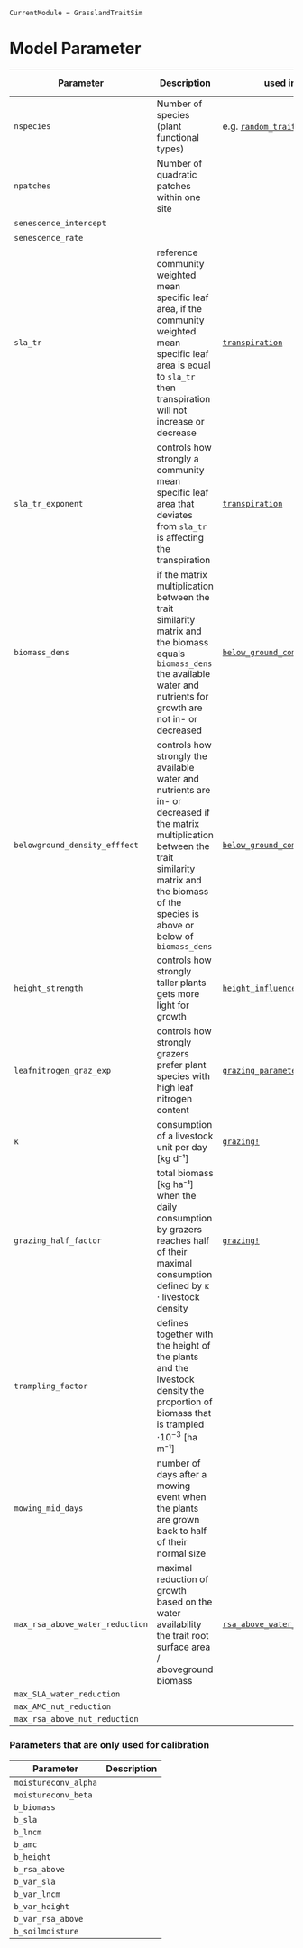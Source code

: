 ```@meta
CurrentModule = GrasslandTraitSim
```

# Model Parameter

| Parameter                     | Description                                 | used in                             | calibrated, reference |
| ----------------------------- | ------------------------------------------- | ----------------------------------- | --------------------- |
| `nspecies`                      | Number of species (plant functional types)  | e.g. [`random_traits!`](@ref)       | fixed                 |
| `npatches`                      | Number of quadratic patches within one site |                                     | fixed                 |
| `senescence_intercept`          |                                             |                                     | ☑                      |
| `senescence_rate`               |                                             |                                     | ☑                      |
| `sla_tr`                        | reference community weighted mean specific leaf area, if the community weighted mean specific leaf area is equal to `sla_tr` then transpiration will not increase or decrease | [`transpiration`](@ref) | ☑ |
| `sla_tr_exponent`               | controls how strongly a community mean specific leaf area that deviates from `sla_tr` is affecting the transpiration  | [`transpiration`](@ref) | ☑ |
| `biomass_dens`                  | if the matrix multiplication between the trait similarity matrix and the biomass equals `biomass_dens` the available water and nutrients for growth are not in- or decreased | [`below_ground_competition!`](@ref) | ☑ |
| `belowground_density_efffect`   | controls how strongly the available water and nutrients are in- or decreased if the matrix multiplication between the trait similarity matrix and the biomass of the species is above or below of `biomass_dens` | [`below_ground_competition!`](@ref) | ☑ |
| `height_strength`               | controls how strongly taller plants gets more light for growth | [`height_influence!`](@ref) | ☑ |
| `leafnitrogen_graz_exp`         | controls how strongly grazers prefer plant species with high leaf nitrogen content | [`grazing_parameter!`](@ref) |       |
| `κ`                             | consumption of a livestock unit per day [kg d⁻¹] | [`grazing!`](@ref)  | fixed |
| `grazing_half_factor`           | total biomass  [kg ha⁻¹] when the daily consumption by grazers reaches half of their maximal consumption defined by κ $\cdot$ livestock density | [`grazing!`](@ref)  |       |
| `trampling_factor`              | defines together with the height of the plants and the livestock density the proportion of biomass that is trampled $\cdot 10^{-3}$ [ha m⁻¹]                                            |                                     |                       |
| `mowing_mid_days`               | number of days after a mowing event when the plants are grown back to half of their normal size |         |          |
| `max_rsa_above_water_reduction` | maximal reduction of growth based on the water availability the trait root surface area / aboveground biomass | [`rsa_above_water_response!`](@ref) | |
| `max_SLA_water_reduction`       |                                             |                                     |                       |
| `max_AMC_nut_reduction`         |                                             |                                     |                       |
| `max_rsa_above_nut_reduction`   |                                             |                                     |                       |


### Parameters that are only used for calibration


| Parameter            | Description |
| -------------------- | ----------- |
| `moistureconv_alpha` |             |
| `moistureconv_beta`  |             |
| `b_biomass`          |             |
| `b_sla`              |             |
| `b_lncm`             |             |
| `b_amc`              |             |
| `b_height`           |             |
| `b_rsa_above`        |             |
| `b_var_sla`          |             |
| `b_var_lncm`         |             |
| `b_var_height`       |             |
| `b_var_rsa_above`    |             |
| `b_soilmoisture`     |             |

